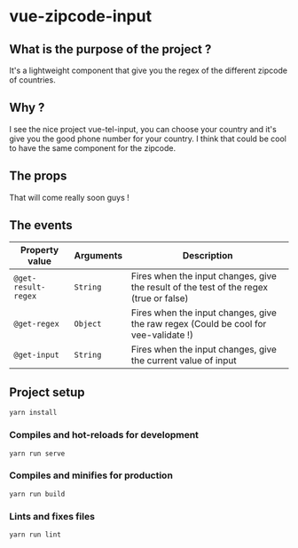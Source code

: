 # vue-zipcode-input

## What is the purpose of the project ?

It's a lightweight component that give you the regex of the different zipcode of countries. 

## Why ?

I see the nice project vue-tel-input, you can choose your country and it's give you the good phone number for your country.
I think that could be cool to have the same component for the zipcode.

## The props

That will come really soon guys !

## The events

| Property value | Arguments | Description |
| -------------- | --------- | ----------- |
| `@get-result-regex` | `String` | Fires when the input changes, give the result of the test of the regex (true or false)
| `@get-regex` | `Object` | Fires when the input changes, give the raw regex (Could be cool for vee-validate !)
| `@get-input` | `String` | Fires when the input changes, give the current value of input

## Project setup
```
yarn install
```

### Compiles and hot-reloads for development
```
yarn run serve
```

### Compiles and minifies for production
```
yarn run build
```

### Lints and fixes files
```
yarn run lint
```